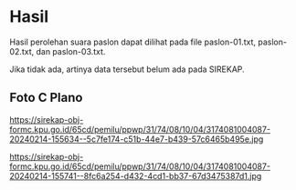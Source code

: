 # Hasil

Hasil perolehan suara paslon dapat dilihat pada file paslon-01.txt, paslon-02.txt, dan paslon-03.txt.

Jika tidak ada, artinya data tersebut belum ada pada SIREKAP.

## Foto C Plano

https://sirekap-obj-formc.kpu.go.id/65cd/pemilu/ppwp/31/74/08/10/04/3174081004087-20240214-155634--5c7fe174-c51b-44e7-b439-57c6465b495e.jpg

https://sirekap-obj-formc.kpu.go.id/65cd/pemilu/ppwp/31/74/08/10/04/3174081004087-20240214-155741--8fc6a254-d432-4cd1-bb37-67d3475387d1.jpg
